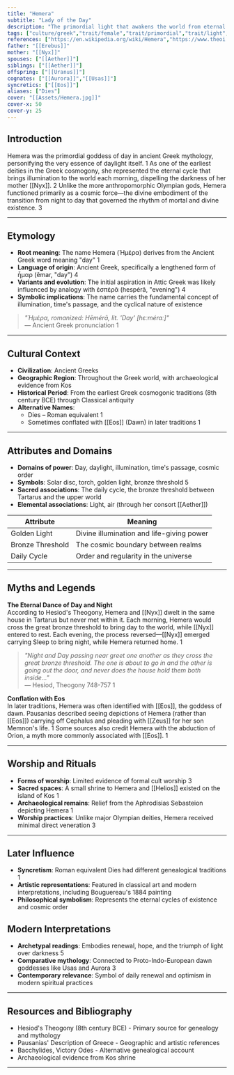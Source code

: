 ```yaml
---
title: "Hemera"
subtitle: "Lady of the Day"
description: "The primordial light that awakens the world from eternal darkness"
tags: ["culture/greek","trait/female","trait/primordial","trait/light","domain/day","domain/time","cosmology/protogenos"]
references: ["https://en.wikipedia.org/wiki/Hemera","https://www.theoi.com/Protogenos/Hemera.html","https://historycooperative.org/hemera/","https://greekgodsandgoddesses.net/goddesses/hemera/","https://en.wiktionary.org/wiki/%E1%BC%A1%CE%BC%CE%AD%CF%81%CE%B1"]
father: "[[Erebus]]"
mother: "[[Nyx]]"
spouses: ["[[Aether]]"]
siblings: ["[[Aether]]"]
offspring: ["[[Uranus]]"]
cognates: ["[[Aurora]]","[[Usas]]"]
syncretics: ["[[Eos]]"]
aliases: ["Dies"]
cover: "[[Assets/Hemera.jpg]]"
cover-x: 50
cover-y: 25
---
```

## Introduction

Hemera was the primordial goddess of day in ancient Greek mythology, personifying the very essence of daylight itself. <mcreference link="https://en.wikipedia.org/wiki/Hemera" index="1">1</mcreference> As one of the earliest deities in the Greek cosmogony, she represented the eternal cycle that brings illumination to the world each morning, dispelling the darkness of her mother [[Nyx]]. <mcreference link="https://www.theoi.com/Protogenos/Hemera.html" index="2">2</mcreference> Unlike the more anthropomorphic Olympian gods, Hemera functioned primarily as a cosmic force—the divine embodiment of the transition from night to day that governed the rhythm of mortal and divine existence. <mcreference link="https://historycooperative.org/hemera/" index="3">3</mcreference>

---

## Etymology

- **Root meaning**: The name Hemera (Ἡμέρα) derives from the Ancient Greek word meaning "day" <mcreference link="https://en.wikipedia.org/wiki/Hemera" index="1">1</mcreference>
- **Language of origin**: Ancient Greek, specifically a lengthened form of ἦμαρ (êmar, "day") <mcreference link="https://en.wiktionary.org/wiki/%E1%BC%A1%CE%BC%CE%AD%CF%81%CE%B1" index="4">4</mcreference>
- **Variants and evolution**: The initial aspiration in Attic Greek was likely influenced by analogy with ἑσπέρᾱ (hespérā, "evening") <mcreference link="https://en.wiktionary.org/wiki/%E1%BC%A1%CE%BC%CE%AD%CF%81%CE%B1" index="4">4</mcreference>
- **Symbolic implications**: The name carries the fundamental concept of illumination, time's passage, and the cyclical nature of existence

> _"Ἡμέρα, romanized: Hēmérā, lit. 'Day' [hɛːméraː]"_  
> — Ancient Greek pronunciation <mcreference link="https://en.wikipedia.org/wiki/Hemera" index="1">1</mcreference>

---

## Cultural Context

- **Civilization**: Ancient Greeks
- **Geographic Region**: Throughout the Greek world, with archaeological evidence from Kos
- **Historical Period**: From the earliest Greek cosmogonic traditions (8th century BCE) through Classical antiquity
- **Alternative Names**:
  - Dies – Roman equivalent <mcreference link="https://en.wikipedia.org/wiki/Hemera" index="1">1</mcreference>
  - Sometimes conflated with [[Eos]] (Dawn) in later traditions <mcreference link="https://en.wikipedia.org/wiki/Hemera" index="1">1</mcreference>

---

## Attributes and Domains

- **Domains of power**: Day, daylight, illumination, time's passage, cosmic order
- **Symbols**: Solar disc, torch, golden light, bronze threshold <mcreference link="https://oldworldgods.com/greeks/hemera-goddess/" index="5">5</mcreference>
- **Sacred associations**: The daily cycle, the bronze threshold between Tartarus and the upper world
- **Elemental associations**: Light, air (through her consort [[Aether]])

| Attribute       | Meaning                        |
|----------------|--------------------------------|
| Golden Light   | Divine illumination and life-giving power |
| Bronze Threshold | The cosmic boundary between realms |
| Daily Cycle    | Order and regularity in the universe |

---

## Myths and Legends

**The Eternal Dance of Day and Night**  
According to Hesiod's Theogony, Hemera and [[Nyx]] dwelt in the same house in Tartarus but never met within it. Each morning, Hemera would cross the great bronze threshold to bring day to the world, while [[Nyx]] entered to rest. Each evening, the process reversed—[[Nyx]] emerged carrying Sleep to bring night, while Hemera returned home. <mcreference link="https://en.wikipedia.org/wiki/Hemera" index="1">1</mcreference>

> _"Night and Day passing near greet one another as they cross the great bronze threshold. The one is about to go in and the other is going out the door, and never does the house hold them both inside..."_  
> — Hesiod, Theogony 748-757 <mcreference link="https://en.wikipedia.org/wiki/Hemera" index="1">1</mcreference>

**Conflation with Eos**  
In later traditions, Hemera was often identified with [[Eos]], the goddess of dawn. Pausanias described seeing depictions of Hemera (rather than [[Eos]]) carrying off Cephalus and pleading with [[Zeus]] for her son Memnon's life. <mcreference link="https://en.wikipedia.org/wiki/Hemera" index="1">1</mcreference> Some sources also credit Hemera with the abduction of Orion, a myth more commonly associated with [[Eos]]. <mcreference link="https://en.wikipedia.org/wiki/Hemera" index="1">1</mcreference>

---

## Worship and Rituals

- **Forms of worship**: Limited evidence of formal cult worship <mcreference link="https://historycooperative.org/hemera/" index="3">3</mcreference>
- **Sacred spaces**: A small shrine to Hemera and [[Helios]] existed on the island of Kos <mcreference link="https://en.wikipedia.org/wiki/Hemera" index="1">1</mcreference>
- **Archaeological remains**: Relief from the Aphrodisias Sebasteion depicting Hemera <mcreference link="https://en.wikipedia.org/wiki/Hemera" index="1">1</mcreference>
- **Worship practices**: Unlike major Olympian deities, Hemera received minimal direct veneration <mcreference link="https://historycooperative.org/hemera/" index="3">3</mcreference>

---

## Later Influence

- **Syncretism**: Roman equivalent Dies had different genealogical traditions <mcreference link="https://en.wikipedia.org/wiki/Hemera" index="1">1</mcreference>
- **Artistic representations**: Featured in classical art and modern interpretations, including Bouguereau's 1884 painting
- **Philosophical symbolism**: Represents the eternal cycles of existence and cosmic order

## Modern Interpretations

- **Archetypal readings**: Embodies renewal, hope, and the triumph of light over darkness <mcreference link="https://www.thepaganista.com/blog/hemera" index="5">5</mcreference>
- **Comparative mythology**: Connected to Proto-Indo-European dawn goddesses like Usas and Aurora <mcreference link="https://historycooperative.org/hemera/" index="3">3</mcreference>
- **Contemporary relevance**: Symbol of daily renewal and optimism in modern spiritual practices

---

## Resources and Bibliography

- Hesiod's Theogony (8th century BCE) - Primary source for genealogy and mythology
- Pausanias' Description of Greece - Geographic and artistic references
- Bacchylides, Victory Odes - Alternative genealogical account
- Archaeological evidence from Kos shrine

---